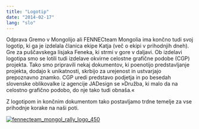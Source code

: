 ```yaml
---
title: "Logotip"
date: "2014-02-17"
lang: "slo"
---
```


Odprava Gremo v Mongolijo ali FENNECteam Mongolia ima končno tudi svoj logotip, ki ga je izdelala članica ekipe Katja (več o ekipi v prihodnjih dneh). Gre za puščavskega lisjaka Feneka, ki strmi v gore v daljavi. Ob izdelavi logotipa smo se lotili tudi izdelave okvirne celostne grafične podobe (CGP) projekta. Tako smo pripravili nekaj dokumentov, ki poenotijo predstavljanje projekta, dodajo k unikatnosti, skrbijo za urejenost in ustvarjajo prepoznavno znamko. CGP uredi predstavo podjetja in po besedah slovenske oblikovalke iz agencije JADesign se »Družba, ki malo da na celostno grafično podobo, do nje tako tudi obnaša.«

Z logotipom in končnim dokumentom tako postavljamo trdne temelje za vse prihodnje korake na naši poti.

[![fennecteam_mongol_rally_logo_450](images/fennecteam_mongol_rally_logo_450.jpg)](http://gremovmongolijo.com/wp-content/uploads/2014/02/fennecteam_mongol_rally_logo_450.jpg)
